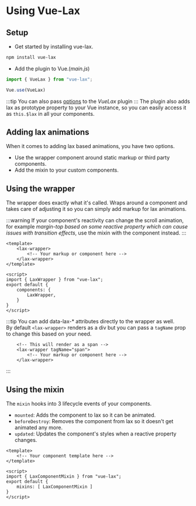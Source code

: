 # Using Vue-Lax

## Setup
* Get started by installing vue-lax.
```bash
npm install vue-lax
```

* Add the plugin to Vue.(*main.js*)
```javascript
import { VueLax } from "vue-lax";

Vue.use(VueLax)
```
:::tip
You can also pass [options](/guide/plugin#Options) to the *VueLax* plugin
:::
The plugin also adds lax as prototype property to your Vue instance, so you can easily access it as `this.$lax` in all your components.

## Adding lax animations
When it comes to adding lax based animations, you have two options.
* Use the wrapper component around static markup or third party components.
* Add the mixin to your custom components.

## Using the wrapper
The wrapper does exactly what it's called. Wraps around a component and takes care of adjusting it so you can simply add markup for lax animations.

:::warning
If your component's reactivity can change the scroll animation, for example *margin-top based on some reactive property which can cause issues with transition effects*, use the mixin with the component instead.
:::
```Vue
<template>
	<lax-wrapper>
		<!-- Your markup or component here -->	
	</lax-wrapper>
</template>

<script>
import { LaxWrapper } from "vue-lax";
export default {
	components: {
		LaxWrapper,
	}
}
</script>
```
:::tip
You can add data-lax-* attributes directly to the wrapper as well.  
By default `<lax-wrapper>` renders as a div but you can pass a `tagName` prop to change this based on your need.  
```Vue
	<!-- This will render as a span -->	
	<lax-wrapper tagName="span">
		<!-- Your markup or component here -->	
	</lax-wrapper>
```
:::

## Using the mixin
The `mixin` hooks into 3 lifecycle events of your components.
* `mounted`: Adds the component to lax so it can be animated.
* `beforeDestroy`: Removes the component from lax so it doesn't get animated any more.
* `updated`: Updates the component's styles when a reactive property changes.

```Vue
<template>
	<!-- Your component template here -->	
</template>

<script>
import { LaxComponentMixin } from "vue-lax";
export default {
	mixins: [ LaxComponentMixin ]
}
</script>
```